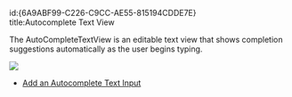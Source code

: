 id:{6A9ABF99-C226-C9CC-AE55-815194CDDE7E}  
title:Autocomplete Text View  

The AutoCompleteTextView is an editable text view that shows completion
suggestions automatically as the user begins typing.

 [ ![](Images/AutoCompleteTextView.png)](Images/AutoCompleteTextView.png)

-   [Add an Autocomplete Text Input](/recipes/android/controls/autocomplete_text_view/add_an_autocomplete_text_input) &nbsp;
